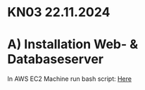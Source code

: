 # KN03 22.11.2024

# A) Installation Web- & Databaseserver

In AWS EC2 Machine run bash script: [Here](https://github.com/sxpersxnic/m346/tree/main/KNs/03-IaaS-AWS/script.sh)
